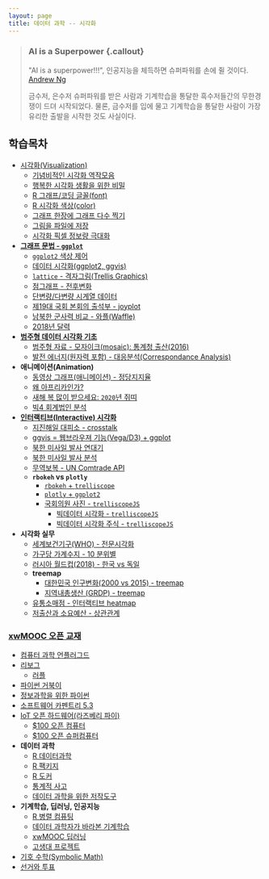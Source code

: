 ```yaml
---
layout: page
title: 데이터 과학 -- 시각화
---
```


> ### AI is a Superpower {.callout}
>
> "AI is a superpower!!!", 인공지능을 체득하면 슈퍼파워를 손에 쥘 것이다. [Andrew Ng](https://twitter.com/andrewyng/status/728986380638916609)
>
> 금수저, 은수저 슈퍼파워를 받은 사람과 기계학습을 통달한 흑수저들간의 무한경쟁이 드뎌 시작되었다. 물론, 
> 금수저를 입에 물고 기계학습을 통달한 사람이 가장 유리한 출발을 시작한 것도 사실이다.



## 학습목차 

- [시각화(Visualization)](viz.html)
    - [기념비적인 시각화 역작모음](viz-history.html)
    - [행복한 시각화 생활을 위한 비밀](viz-secret.html)
    - [R 그래프/코딩 글꼴(font)](viz-r-font.html)
    - [R 시각화 색상(color)](viz-r-colors.html)
    - [그래프 한장에 그래프 다수 찍기](viz-multiple-plots.html)
    - [그림을 파일에 저장](viz-save-plot.html) 
    - [시각화 픽셀 정보량 극대화](viz-pixel-information.html)
- [**그래프 문법 - `ggplot`**](viz-ggplot2.html)
    - [`ggplot2` 색상 제어](viz-ggplot2-control.html)
    - [데이터 시각화(ggplot2, ggvis)](viz-ggplot2.html)    
    - [`lattice` - 격자그림(Trellis Graphics)](viz-trellis.html)
    - [점그래프 - 전후변화](viz-prior-posterior.html)
    - [단변량/다변량 시계열 데이터](viz-time-series.html)
    - [제19대 국회 본회의 출석부 - joyplot](viz-ggjoy.html)
    - [남북한 군사력 비교 - 와플(Waffle)](viz-waffle-military.html)
    - [2018년 달력](viz-calendar.html)
- **[범주형 데이터 시각화 기초](http://statkclee.github.io/data-science/ds-factor-dplyr-mosaic.html)**
    - [범주형 자료 - 모자이크(mosaic): 통계청 출산(2016)](viz-mosaic-plot.html)
    - [발전 에너지(원자력 포함) - 대응분석(Correspondance Analysis)](viz-mosaic-ca.html)
- **애니메이션(Animation)**    
    - [동영상 그래프(애니메이션) - 정당지지율](viz-animations.html)
    - [왜 아프리카인가?](viz-africa-animation.html) 
    - [새해 복 많이 받으세요: `2020`년 쥐띠](viz-happy-new-year.html) 
    - [빅4 회계법인 분석](viz-big4.html) 
- **[인터랙티브(Interactive) 시각화](viz-interactive.html)**
    - [지진해일 대피소 - crosstalk](viz-earthquake-shelter.html)
    - [ggvis = 웹브라우져 기능(Vega/D3) + ggplot](viz-ggvis.html)
    - [북한 미사일 발사 연대기](viz-nk-missile.html)
    - [북한 미사일 발사 분석](viz-nk-missile-overview.html)
    - [무역보복 - UN Comtrade API](viz-trade-retaliation.html)
    - **`rbokeh` vs `plotly`**
        - [`rbokeh` + `trelliscope`](viz-rbokeh.html)
        - [`plotly` + `ggplot2`](viz-plotly.html)
        - [국회의원 사진 - `trelliscopeJS`](viz-congressman.html)
            - [빅데이터 시각화 - `trelliscopeJS`](viz-trelliscope.html)            
            - [빅데이터 시각화 주식 - `trelliscopeJS`](https://statkclee.github.io/finance/finance-trelliscope-advanced.html)
- **시각화 실무**
    - [세계보건기구(WHO) - 전문시각화](viz_who.html)
    - [가구당 가계수지 - 10 분위별](viz-household-balance-deciles.html)
    - [러시아 월드컵(2018) - 한국 vs 독일](viz-worldcup-germany.html)
    - **treemap**
        - [대한민국 인구변화(2000 vs 2015) - treemap](viz-pop-treemap.html)
        - [지역내총생산 (GRDP) - treemap](viz-grdp-treemap.html)    
    - [유통소매점 - 인터랙티브 heatmap](viz-retail-heatmap.html)
    - [저출산과 소요예산 - 상관관계](viz-low-birth-rate.html)    

### [xwMOOC 오픈 교재](https://statkclee.github.io/xwMOOC/)

- [컴퓨터 과학 언플러그드](http://unplugged.xwmooc.org)  
- [리보그](http://reeborg.xwmooc.org)  
     - [러플](http://rur-ple.xwmooc.org)  
- [파이썬 거북이](http://swcarpentry.github.io/python-novice-turtles/index-kr.html)  
- [정보과학을 위한 파이썬](http://python.xwmooc.org)  
- [소프트웨어 카펜트리 5.3](http://swcarpentry.xwmooc.org)
- [IoT 오픈 하드웨어(라즈베리 파이)](https://statkclee.github.io/raspberry-pi/)
    - [$100 오픈 컴퓨터](http://computer.xwmooc.org/)   
    - [$100 오픈 슈퍼컴퓨터](http://computers.xwmooc.org/)
- **데이터 과학**
    - [R 데이터과학](http://statkclee.github.io/data-science)
    - [R 팩키지](http://r-pkgs.xwmooc.org/)
    - [R 도커](http://statkclee.github.io/r-docker/)
    - [통계적 사고](http://think-stat.xwmooc.org/)
    - [데이터 과학을 위한 저작도구](https://statkclee.github.io/ds-authoring/)
- **기계학습, 딥러닝, 인공지능**
    - [R 병렬 컴퓨팅](http://statkclee.github.io/parallel-r)
    - [데이터 과학자가 바라본 기계학습](https://statkclee.github.io/ml/)
    - [xwMOOC 딥러닝](https://statkclee.github.io/deep-learning/)
    - [고생대 프로젝트](http://statkclee.github.io/trilobite)
- [기호 수학(Symbolic Math)](http://sympy.xwmooc.org/)
- [선거와 투표](http://politics.xwmooc.org/)

